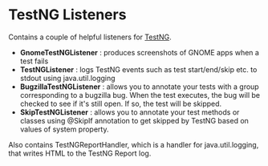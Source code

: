 # TestNG Listeners

Contains a couple of helpful listeners for [TestNG](http://testng.org/).  

* **GnomeTestNGListener** : produces screenshots of GNOME apps when a test fails
* **TestNGListener** : logs TestNG events such as test start/end/skip etc. to stdout using java.util.logging
* **BugzillaTestNGListener** : allows you to annotate your tests with a group corresponding to a bugzilla bug.  When the test executes, the bug will be checked to see if it's still open.  If so, the test will be skipped.
* **SkipTestNGListener** : allows you to annotate your test methods or 
classes using @SkipIf annotation to get skipped by TestNG based on 
values of system property.

Also contains TestNGReportHandler, which is a handler for java.util.logging, that writes HTML to the TestNG Report log.
